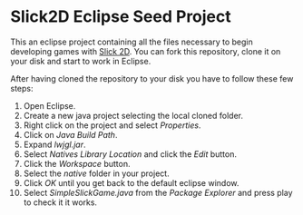 # Slick2D Eclipse Seed Project
This an eclipse project containing all the files necessary to begin developing games with [Slick 2D](http://slick.ninjacave.com/). You can fork this repository, clone it on your disk and start to work in Eclipse.

After having cloned the repository to your disk you have to follow these few steps:

1. Open Eclipse.
2. Create a new java project selecting the local cloned folder.
2. Right click on the project and select *Properties*.
3. Click on *Java Build Path*.
4. Expand *lwjgl.jar*.
5. Select *Natives Library Location* and click the *Edit* button.
6. Click the *Workspace* button.
7. Select the *native* folder in your project.
8. Click *OK* until you get back to the default eclipse window.
9. Select *SimpleSlickGame.java* from the *Package Explorer* and press play to check it it works.
